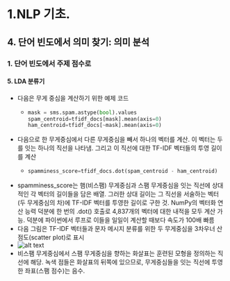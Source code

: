 # 1.NLP 기초.
## 4. 단어 빈도에서 의미 찾기: 의미 분석
### 1. 단어 빈도에서 주제 점수로
#### 5. LDA 분류기
- 다음은 무게 중심을 계산하기 위한 예제 코드
    - ```python
      mask = sms.spam.astype(bool).values
      spam_centroid=tfidf_docs[mask].mean(axis=0)
      ham_centroid=tfidf_docs[~mask].mean(axis=0)
      ```
- 다음으로 한 무게중심에서 다른 무게중심을 빼서 하나의 벡터를 계산. 이 벡터는 두를 잇는 하나의 직선을 나타냄. 그리고 이 직선에 대한 TF-IDF 벡터들의 투영 길이를 계산
  - ```python
    spamminess_score=tfidf_docs.dot(spam_centroid - ham_centroid)
    ```
- spamminess_score는 햄(비스팸) 무게중심과 스팸 무게중심을 잇는 직선에 상대적인 각 벡터의 길이들을 담은 배열. 그러한 상대 길이는 그 직선을 서술하는 벡터(두 무게중심의 차)에 TF-IDF 벡터를 투영한 길이로 구한 것. NumPy의 벡터화 연산 능력 덕분에 한 번의 .dot() 호출로 4,837개의 벡터에 대한 내적을 모두 계산 가능. 덕분에 파이썬에서 루프로 이들을 일일이 계산할 때보다 속도가 100배 빠름
- 다음 그림은 TF-IDF 벡터들과 문자 메시지 분류를 위한 두 무게중심을 3차우너 산점도(scatter plot)로 표시
- ![alt text](image-5.png)
- 비스팸 무게중심에서 스팸 무게중심을 향하는 화살표는 훈련된 모형을 정의하는 직선에 해당. 녹색 점들은 화살표의 뒤쪽에 있으므로, 무게중심들을 잇는 직선에 투영한 좌표(스팸 점수)는 음수.